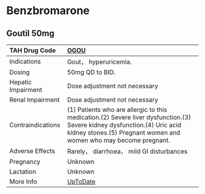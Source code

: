 # Benzbromarone

## Goutil 50mg

| TAH Drug Code      | [OGOU](https://www.tahsda.org.tw/drugs/hissearch.php?drug_code=OGOU)                                                                                                                          |
|:-------------------|:----------------------------------------------------------------------------------------------------------------------------------------------------------------------------------------------|
| Indications        | Gout， hyperuricemia.                                                                                                                                                                         |
| Dosing             | 50mg QD to BID.                                                                                                                                                                               |
| Hepatic Impairment | Dose adjustment not necessary                                                                                                                                                                 |
| Renal Impairment   | Dose adjustment not necessary                                                                                                                                                                 |
| Contraindications  | (1) Patients who are allergic to this medication.(2) Severe liver dysfunction.(3) Severe kidney dysfunction.(4) Uric acid kidney stones.(5) Pregnant women and women who may become pregnant. |
| Adverse Effects    | Rarely， diarrhoea， mild GI disturbances                                                                                                                                                     |
| Pregnancy          | Unknown                                                                                                                                                                                       |
| Lactation          | Unknown                                                                                                                                                                                       |
| More Info          | [UpToDate](https://www.uptodate.com/contents/benzbromarone-international-drug-information-concise)                                                                                            |

